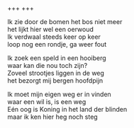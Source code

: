 +++
+++

Ik zie door de bomen het bos niet meer \
het lijkt hier wel een oerwoud \
Ik verdwaal steeds keer op keer \
loop nog een rondje, ga weer fout

Ik zoek een speld in een hooiberg \
waar kan die nou toch zijn? \
Zoveel strootjes liggen in de weg \
het bezorgt mij bergen hoofdpijn

Ik moet mijn eigen weg er in vinden \
waar een wil is, is een weg \
Eén oog is Koning in het land der blinden  \
maar ik ken hier heg noch steg
